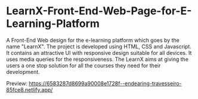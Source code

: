 # LearnX-Front-End-Web-Page-for-E-Learning-Platform
A Front-End Web design for the e-learning platform which goes by the name "LearnX". The project is developed using HTML, CSS and Javascript.
It contains an attractive UI with responsive design suitable for all devices.
It uses media queries for the responsiveness. 
The LearnX aims at giving the users a one stop solution for all the courses they need for their development.


Preview: https://6583287d8699a90008e1728f--endearing-travesseiro-85fce8.netlify.app/
